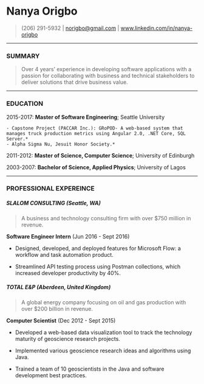 Nanya Origbo
============
> (206) 291-5932 | norigbo@gmail.com | www.linkedin.com/in/nanya-origbo

----

### SUMMARY
> Over 4 years’ experience in developing software applications with a passion for collaborating with business and technical stakeholders to deliver solutions that drive business value.

----

### EDUCATION

2015-2017:   **Master of Software Engineering**; Seattle University

    - Capstone Project (PACCAR Inc.): GRoPOD- A web-based system that manages truck production metrics using Angular 2.0, .NET Core, SQL      Server.*
    - Alpha Sigma Nu, Jesuit Honor Society.*

2011-2012:   **Master of Science, Computer Science**; University of Edinburgh

2003-2007:   **Bachelor of Science, Applied Physics**; University of Lagos

---------
     
### PROFESSIONAL EXPEREINCE

##### SLALOM CONSULTING (Seattle, WA)
> A business and technology consulting firm with over $750 million in revenue.

****Software Engineer Intern**** (Jun 2016 - Sept 2016)

- Designed, developed, and deployed features for Microsoft Flow: a workflow and task automation product. 

- Streamlined API testing process using Postman collections, which increased developer productivity by 40%.

##### TOTAL E&P (Aberdeen, United Kingdom)
> A global energy company focusing on oil and gas production with over $200 billion in revenue.

****Computer Scientist**** (Dec 2012 - Sept 2015)

- Developed a web-based data visualization tool to track the technology maturity of geoscience research projects. 

- Implemented various geoscience research ideas and algorithms using Java. 

- Trained a team of 10 geoscientists in the Java and software development best practices.
